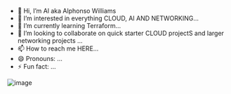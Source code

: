 - 👋 Hi, I’m Al aka Alphonso Williams
- 👀 I’m interested in everything CLOUD, AI AND NETWORKING...
- 🌱 I’m currently learning Terraform...
- 💞️ I’m looking to collaborate on quick starter CLOUD projectS and larger networking projects ...
- 📫 How to reach me HERE...
- 😄 Pronouns: ...
- ⚡ Fun fact: ...

<!---
alphonso918/alphonso918 is a ✨ special ✨ repository because its `README.md` (this file) appears on your GitHub profile.
You can click the Preview link to take a look at your changes.
--->
![image](https://github.com/user-attachments/assets/23bda27d-f3d3-462d-b403-0579fc81e644)
